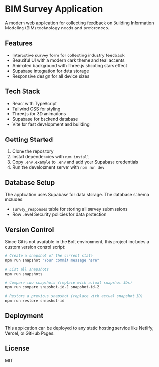 # BIM Survey Application

A modern web application for collecting feedback on Building Information Modeling (BIM) technology needs and preferences.

## Features

- Interactive survey form for collecting industry feedback
- Beautiful UI with a modern dark theme and teal accents
- Animated background with Three.js shooting stars effect
- Supabase integration for data storage
- Responsive design for all device sizes

## Tech Stack

- React with TypeScript
- Tailwind CSS for styling
- Three.js for 3D animations
- Supabase for backend database
- Vite for fast development and building

## Getting Started

1. Clone the repository
2. Install dependencies with `npm install`
3. Copy `.env.example` to `.env` and add your Supabase credentials
4. Run the development server with `npm run dev`

## Database Setup

The application uses Supabase for data storage. The database schema includes:

- `survey_responses` table for storing all survey submissions
- Row Level Security policies for data protection

## Version Control

Since Git is not available in the Bolt environment, this project includes a custom version control script:

```bash
# Create a snapshot of the current state
npm run snapshot "Your commit message here"

# List all snapshots
npm run snapshots

# Compare two snapshots (replace with actual snapshot IDs)
npm run compare snapshot-id-1 snapshot-id-2

# Restore a previous snapshot (replace with actual snapshot ID)
npm run restore snapshot-id
```

## Deployment

This application can be deployed to any static hosting service like Netlify, Vercel, or GitHub Pages.

## License

MIT